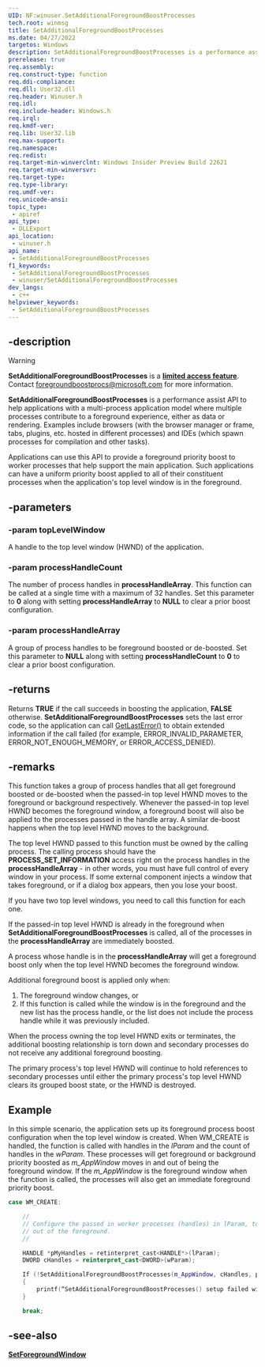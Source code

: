 ```yaml
---
UID: NF:winuser.SetAdditionalForegroundBoostProcesses
tech.root: winmsg
title: SetAdditionalForegroundBoostProcesses
ms.date: 04/27/2022
targetos: Windows
description: SetAdditionalForegroundBoostProcesses is a performance assist API to help applications with a multi-process application model where multiple processes contribute to a foreground experience, either as data or rendering.
prerelease: true
req.assembly: 
req.construct-type: function
req.ddi-compliance: 
req.dll: User32.dll
req.header: Winuser.h
req.idl: 
req.include-header: Windows.h
req.irql: 
req.kmdf-ver: 
req.lib: User32.lib
req.max-support: 
req.namespace: 
req.redist: 
req.target-min-winverclnt: Windows Insider Preview Build 22621
req.target-min-winversvr: 
req.target-type: 
req.type-library: 
req.umdf-ver: 
req.unicode-ansi: 
topic_type:
 - apiref
api_type:
 - DLLExport
api_location:
 - winuser.h
api_name:
 - SetAdditionalForegroundBoostProcesses
f1_keywords:
 - SetAdditionalForegroundBoostProcesses
 - winuser/SetAdditionalForegroundBoostProcesses
dev_langs:
 - c++
helpviewer_keywords:
 - SetAdditionalForegroundBoostProcesses
---
```


## -description

> [!WARNING]
> **SetAdditionalForegroundBoostProcesses** is a [**limited access feature**](https://docs.microsoft.com/uwp/api/windows.applicationmodel.limitedaccessfeatures). Contact [foregroundboostprocs@microsoft.com](mailto:foregroundboostprocs@microsoft.com) for more information.

**SetAdditionalForegroundBoostProcesses** is a performance assist API to help applications with a multi-process application model where multiple processes contribute to a foreground experience, either as data or rendering. Examples include browsers (with the browser manager or frame, tabs, plugins, etc. hosted in different processes) and IDEs (which spawn processes for compilation and other tasks). 

Applications can use this API to provide a foreground priority boost to worker processes that help support the main application. Such applications can have a uniform priority boost applied to all of their constituent processes when the application's top level window is in the foreground.

## -parameters

### -param topLevelWindow

A handle to the top level window (HWND) of the application.

### -param processHandleCount

The number of process handles in **processHandleArray**. This function can be called at a single time with a maximum of 32 handles. Set this parameter to **0** along with setting **processHandleArray** to **NULL** to clear a prior boost configuration.

### -param processHandleArray

A group of process handles to be foreground boosted or de-boosted. Set this parameter to **NULL** along with setting **processHandleCount** to **0** to clear a prior boost configuration.

## -returns

Returns **TRUE** if the call succeeds in boosting the application, **FALSE** otherwise. **SetAdditionalForegroundBoostProcesses** sets the last error code, so the application can call [GetLastError()](../errhandlingapi/nf-errhandlingapi-getlasterror.md) to obtain extended information if the call failed (for example, ERROR_INVALID_PARAMETER, ERROR_NOT_ENOUGH_MEMORY, or ERROR_ACCESS_DENIED).

## -remarks

This function takes a group of process handles that all get foreground boosted or de-boosted when the passed-in top level HWND moves to the foreground or background respectively. Whenever the passed-in top level HWND becomes the foreground window, a foreground boost will also be applied to the processes passed in the handle array. A similar de-boost happens when the top level HWND moves to the background.

The top level HWND passed to this function must be owned by the calling process. The calling process should have the **PROCESS_SET_INFORMATION** access right on the process handles in the **processHandleArray** - in other words, you must have full control of every window in your process. If some external component injects a window that takes foreground, or if a dialog box appears, then you lose your boost.

If you have two top level windows, you need to call this function for each one.

If the passed-in top level HWND is already in the foreground when **SetAdditionalForegroundBoostProcesses** is called, all of the processes in the **processHandleArray** are immediately boosted.

A process whose handle is in the **processHandleArray** will get a foreground boost only when the top level HWND becomes the foreground window.

Additional foreground boost is applied only when:

1. The foreground window changes, or 
2. If this function is called while the window is in the foreground and the new list has the process handle, or the list does not include the process handle while it was previously included.

When the process owning the top level HWND exits or terminates, the additional boosting relationship is torn down and secondary processes do not receive any additional foreground boosting.

The primary process's top level HWND will continue to hold references to secondary processes until either the primary process's top level HWND clears its grouped boost state, or the HWND is destroyed.

## Example

In this simple scenario, the application sets up its foreground process boost configuration when the top level window is created. When WM_CREATE is handled, the function is called with handles in the *lParam* and the count of handles in the *wParam*. These processes will get foreground or background priority boosted as *m_AppWindow* moves in and out of being the foreground window. If the *m_AppWindow* is the foreground window when the function is called, the processes will also get an immediate foreground priority boost.

```C++
case WM_CREATE:   

    // 
    // Configure the passed in worker processes (handles) in lParam, to get foreground priority boost when m_AppWindow moves in and 
    // out of the foreground. 
    //  

    HANDLE *pMyHandles = retinterpret_cast<HANDLE*>(lParam); 
    DWORD cHandles = reinterpret_cast<DWORD>(wParam);  

    If (!SetAdditionalForegroundBoostProcesses(m_AppWindow, cHandles, pMyHandles)) 
    { 
        printf(“SetAdditionalForegroundBoostProcesses() setup failed with error code : %d\n”, GetLastError()); 
    } 

    break;
```

## -see-also

[**SetForegroundWindow**](nf-winuser-setforegroundwindow.md)